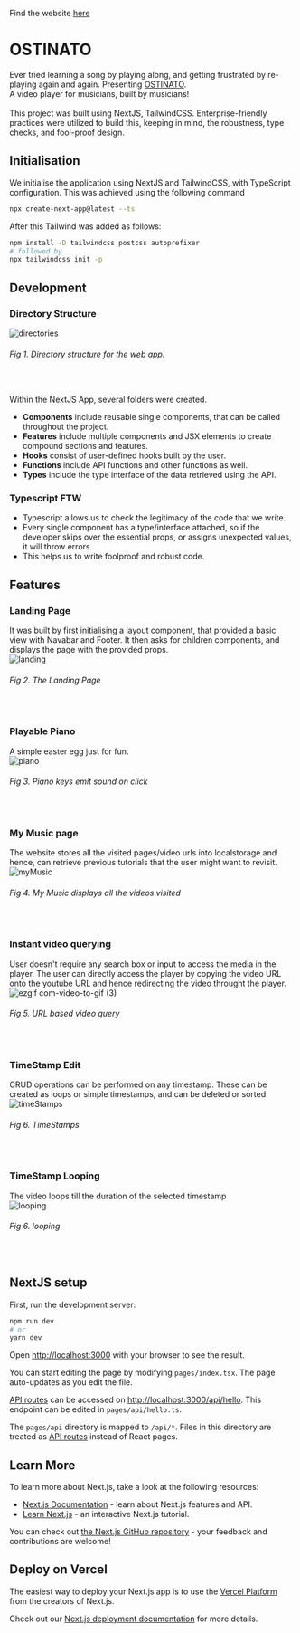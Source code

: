 Find the website [here](https://ostinato.netlify.app/)

# OSTINATO

Ever tried learning a song by playing along, and getting frustrated by re-playing again and again. Presenting [OSTINATO](https://ostinato.netlify.app/).
<br/>
A video player for musicians, built by musicians!
<br/>
<br/>
This project was built using NextJS, TailwindCSS. Enterprise-friendly practices were utilized to build this, keeping in mind, the robustness, type checks, and fool-proof design.

## Initialisation

We initialise the application using NextJS and TailwindCSS, with TypeScript configuration. This was achieved using the following command

```bash
npx create-next-app@latest --ts
```

After this Tailwind was added as follows:

```bash
npm install -D tailwindcss postcss autoprefixer
# followed by
npx tailwindcss init -p
```

## Development

### Directory Structure

![directories](https://i.postimg.cc/yxnvmB3k/directory.png)
<br/>

###### _Fig 1. Directory structure for the web app._

<br/>

Within the NextJS App, several folders were created.

- **Components** include reusable single components, that can be called throughout the project.
- **Features** include multiple components and JSX elements to create compound sections and features.
- **Hooks** consist of user-defined hooks built by the user.
- **Functions** include API functions and other functions as well.
- **Types** include the type interface of the data retrieved using the API.

### Typescript FTW

- Typescript allows us to check the legitimacy of the code that we write.
- Every single component has a type/interface attached, so if the developer skips over the essential props, or assigns unexpected values, it will throw errors.
- This helps us to write foolproof and robust code.

## Features

### Landing Page

It was built by first initialising a layout component, that provided a basic view with Navabar and Footer. It then asks for children components, and displays the page with the provided props.
<br/>
![landing](https://i.postimg.cc/4xYB9Dfx/landing.gif)
<br/>

###### _Fig 2. The Landing Page_

<br/>

### Playable Piano

A simple easter egg just for fun.
<br/>
![piano](https://i.postimg.cc/T2c7MjNf/piano.gif)
<br/>

###### _Fig 3. Piano keys emit sound on click_

<br/>

### My Music page

The website stores all the visited pages/video urls into localstorage and hence, can retrieve previous tutorials that the user might want to revisit.
<br/>
![myMusic](https://i.postimg.cc/7YsKbHyR/myMusic.gif)
<br/>

###### _Fig 4. My Music displays all the videos visited_

<br/>

### Instant video querying

User doesn't require any search box or input to access the media in the player. The user can directly access the player by copying the video URL onto the youtube URL and hence redirecting the video throught the player.
<br/>
![ezgif com-video-to-gif (3)](https://user-images.githubusercontent.com/76566992/233765304-46c4fb44-94e0-414d-ae30-cb2988c1e09a.gif)
<br/>

###### _Fig 5. URL based video query_

<br/>

### TimeStamp Edit

CRUD operations can be performed on any timestamp. These can be created as loops or simple timestamps, and can be deleted or sorted.
<br/>
![timeStamps](https://i.postimg.cc/HkF346n4/editting.gif)
<br/>

###### _Fig 6. TimeStamps_

<br/>

### TimeStamp Looping

The video loops till the duration of the selected timestamp
<br/>
![looping](https://i.postimg.cc/8PPy1FxW/loop.gif)
<br/>

###### _Fig 6. looping_

<br/>

## NextJS setup

First, run the development server:

```bash
npm run dev
# or
yarn dev
```

Open [http://localhost:3000](http://localhost:3000) with your browser to see the result.

You can start editing the page by modifying `pages/index.tsx`. The page auto-updates as you edit the file.

[API routes](https://nextjs.org/docs/api-routes/introduction) can be accessed on [http://localhost:3000/api/hello](http://localhost:3000/api/hello). This endpoint can be edited in `pages/api/hello.ts`.

The `pages/api` directory is mapped to `/api/*`. Files in this directory are treated as [API routes](https://nextjs.org/docs/api-routes/introduction) instead of React pages.

## Learn More

To learn more about Next.js, take a look at the following resources:

- [Next.js Documentation](https://nextjs.org/docs) - learn about Next.js features and API.
- [Learn Next.js](https://nextjs.org/learn) - an interactive Next.js tutorial.

You can check out [the Next.js GitHub repository](https://github.com/vercel/next.js/) - your feedback and contributions are welcome!

## Deploy on Vercel

The easiest way to deploy your Next.js app is to use the [Vercel Platform](https://vercel.com/new?utm_medium=default-template&filter=next.js&utm_source=create-next-app&utm_campaign=create-next-app-readme) from the creators of Next.js.

Check out our [Next.js deployment documentation](https://nextjs.org/docs/deployment) for more details.
